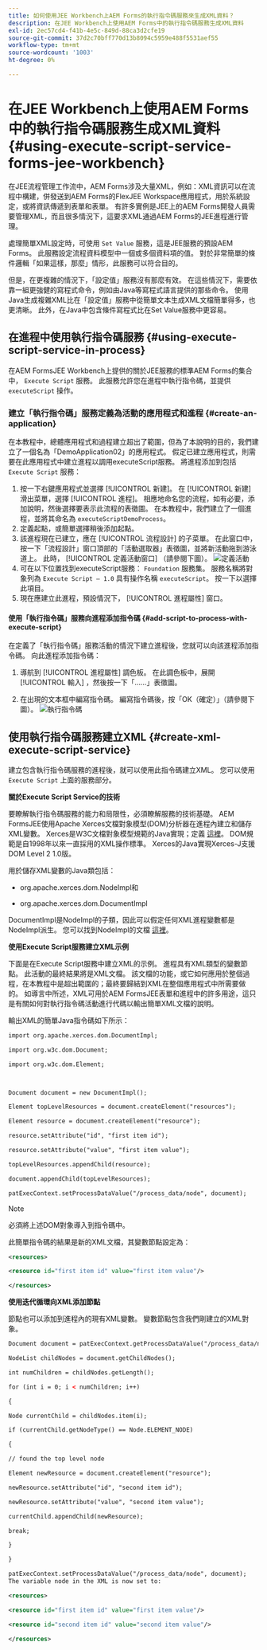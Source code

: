 ```yaml
---
title: 如何使用JEE Workbench上AEM Forms的執行指令碼服務來生成XML資料？
description: 在JEE Workbench上使用AEM Forms中的執行指令碼服務生成XML資料
exl-id: 2ec57cd4-f41b-4e5c-849d-88ca3d2cfe19
source-git-commit: 37d2c70bff770d13b8094c5959e488f5531aef55
workflow-type: tm+mt
source-wordcount: '1003'
ht-degree: 0%

---
```


# 在JEE Workbench上使用AEM Forms中的執行指令碼服務生成XML資料 {#using-execute-script-service-forms-jee-workbench}

在JEE流程管理工作流中，AEM Forms涉及大量XML，例如：XML資訊可以在流程中構建，併發送到AEM Forms的FlexJEE Workspace應用程式，用於系統設定，或將資訊傳遞到表單和表單。 有許多實例是JEE上的AEM Forms開發人員需要管理XML，而且很多情況下，這要求XML通過AEM Forms的JEE進程進行管理。

處理簡單XML設定時，可使用 `Set Value` 服務，這是JEE服務的預設AEM Forms。 此服務設定流程資料模型中一個或多個資料項的值。 對於非常簡單的條件邏輯「如果這樣，那麼」情形，此服務可以符合目的。

但是，在更複雜的情況下，「設定值」服務沒有那麼有效。 在這些情況下，需要依靠一組更強健的寫程式命令，例如由Java等寫程式語言提供的那些命令。 使用Java生成複雜XML比在「設定值」服務中從簡單文本生成XML文檔簡單得多，也更清晰。 此外，在Java中包含條件寫程式比在Set Value服務中更容易。

## 在進程中使用執行指令碼服務 {#using-execute-script-service-in-process}

在AEM FormsJEE Workbench上提供的關於JEE服務的標準AEM Forms的集合中， `Execute Script` 服務。 此服務允許您在進程中執行指令碼，並提供 `executeScript` 操作。

### 建立「執行指令碼」服務定義為活動的應用程式和進程 {#create-an-application}

在本教程中，總體應用程式和過程建立超出了範圍，但為了本說明的目的，我們建立了一個名為「DemoApplication02」的應用程式。 假定已建立應用程式，則需要在此應用程式中建立進程以調用executeScript服務。 將進程添加到包括 `Execute Script` 服務：

1. 按一下右鍵應用程式並選擇 [!UICONTROL 新建]。 在 [!UICONTROL 新建] 滑出菜單，選擇 [!UICONTROL 進程]。 相應地命名您的流程，如有必要，添加說明，然後選擇要表示此流程的表徵圖。 在本教程中，我們建立了一個進程，並將其命名為  `executeScriptDemoProcess`。
1. 定義起點，或簡單選擇稍後添加起點。
1. 該進程現在已建立，應在 [!UICONTROL 流程設計] 的子菜單。 在此窗口中，按一下「流程設計」窗口頂部的「活動選取器」表徵圖，並將新活動拖到游泳道上。 此時， [!UICONTROL 定義活動窗口] （請參閱下圖）。
   ![定義活動](assets/define-activity.jpg)
1. 可在以下位置找到executeScript服務： `Foundation` 服務集。 服務名稱將對象列為 `Execute Script – 1.0` 具有操作名稱 `executeScript`。 按一下以選擇此項目。
1. 現在應建立此進程，預設情況下， [!UICONTROL 進程屬性] 窗口。

#### 使用「執行指令碼」服務向進程添加指令碼 {#add-script-to-process-with-execute-script}

在定義了「執行指令碼」服務活動的情況下建立進程後，您就可以向該進程添加指令碼。 向此進程添加指令碼：

1. 導航到 [!UICONTROL 進程屬性] 調色板。 在此調色板中，展開 [!UICONTROL 輸入] ，然後按一下「……」表徵圖。

1. 在出現的文本框中編寫指令碼。 編寫指令碼後，按「OK（確定）」（請參閱下圖）。
   ![執行指令碼](assets/execute-script.jpg)

## 使用執行指令碼服務建立XML {#create-xml-execute-script-service}

建立包含執行指令碼服務的進程後，就可以使用此指令碼建立XML。 您可以使用 `Execute Script` 上面的服務部分。

**關於Execute Script Service的技術**

要瞭解執行指令碼服務的能力和局限性，必須瞭解服務的技術基礎。 AEM FormsJEE使用Apache Xerces文檔對象模型(DOM)分析器在進程內建立和儲存XML變數。 Xerces是W3C文檔對象模型規範的Java實現；定義 [這裡](https://dom.spec.whatwg.org/)。 DOM規範是自1998年以來一直採用的XML操作標準。 Xerces的Java實現Xerces-J支援DOM Level 2 1.0版。

用於儲存XML變數的Java類包括：

* org.apache.xerces.dom.NodeImpl和

* org.apache.xerces.dom.DocumentImpl

DocumentImpl是NodeImpl的子類，因此可以假定任何XML進程變數都是NodeImpl派生。 您可以找到NodeImpl的文檔 [這裡](https://xerces.apache.org/xerces-j/apiDocs/org/apache/xerces/dom/NodeImpl.html)。

**使用Execute Script服務建立XML示例**

下面是在Execute Script服務中建立XML的示例。 進程具有XML類型的變數節點。 此活動的最終結果將是XML文檔。 該文檔的功能，或它如何應用於整個過程，在本教程中是超出範圍的；最終要歸結到XML在整個應用程式中所需要做的。 如導言中所述，XML可用於AEM FormsJEE表單和進程中的許多用途，這只是有關如何對執行指令碼活動進行代碼以輸出簡單XML文檔的說明。

輸出XML的簡單Java指令碼如下所示：

```xml
import org.apache.xerces.dom.DocumentImpl;

import org.w3c.dom.Document;

import org.w3c.dom.Element;



Document document = new DocumentImpl();

Element topLevelResources = document.createElement("resources");

Element resource = document.createElement("resource");

resource.setAttribute("id", "first item id");

resource.setAttribute("value", "first item value");

topLevelResources.appendChild(resource);

document.appendChild(topLevelResources);

patExecContext.setProcessDataValue("/process_data/node", document);
```

>[!NOTE]
>
>必須將上述DOM對象導入到指令碼中。

此簡單指令碼的結果是新的XML文檔，其變數節點設定為：

```xml
<resources>

<resource id="first item id" value="first item value"/>

</resources>
```

**使用迭代循環向XML添加節點**

節點也可以添加到進程內的現有XML變數。 變數節點包含我們剛建立的XML對象。

```xml
Document document = patExecContext.getProcessDataValue("/process_data/node");

NodeList childNodes = document.getChildNodes();

int numChildren = childNodes.getLength();

for (int i = 0; i < numChildren; i++)

{

Node currentChild = childNodes.item(i);

if (currentChild.getNodeType() == Node.ELEMENT_NODE)

{

// found the top level node

Element newResource = document.createElement("resource");

newResource.setAttribute("id", "second item id");

newResource.setAttribute("value", "second item value");

currentChild.appendChild(newResource);

break;

}

}

patExecContext.setProcessDataValue("/process_data/node", document);
The variable node in the XML is now set to:

<resources> 

<resource id="first item id" value="first item value"/> 

<resource id="second item id" value="second item value"/> 

</resources>
```
